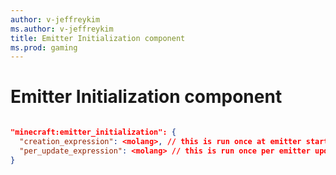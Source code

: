 ```yaml
---
author: v-jeffreykim
ms.author: v-jeffreykim
title: Emitter Initialization component
ms.prod: gaming
---
```


# Emitter Initialization component

```json

"minecraft:emitter_initialization": {
  "creation_expression": <molang>, // this is run once at emitter startup
  "per_update_expression": <molang> // this is run once per emitter update
}

```
